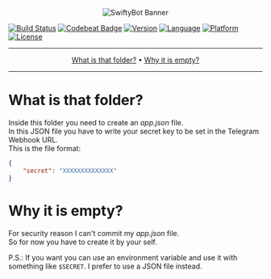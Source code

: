 <p align="center"><img src="https://github.fabriziobrancati.com/swiftybot/resources/swiftybot-banner.png" alt="SwiftyBot Banner"></p>

[![Build Status](https://travis-ci.org/FabrizioBrancati/SwiftyBot.svg?branch=master)](https://travis-ci.org/FabrizioBrancati/SwiftyBot)
[![Codebeat Badge](https://codebeat.co/badges/)](https://codebeat.co/projects/github-com-fabriziobrancati-swiftybot)
[![Version](https://img.shields.io/badge/version-1.0.0-blue.svg)](https://developer.apple.com/swift/)
[![Language](https://img.shields.io/badge/language-Swift%203.0-orange.svg)](https://developer.apple.com/swift/)
[![Platform](https://img.shields.io/badge/platform-Linux%20/%20macOS-ffc713.svg)](https://developer.apple.com/swift/)
[![License](https://img.shields.io/badge/license-MIT-lightgrey.svg)](https://github.com/FabrizioBrancati/SwiftyBot/blob/master/LICENSE)

---

<p align="center">
    <a href="#what-is-that-folder">What is that folder?</a> &bull;
    <a href="#why-it-is-empty">Why it is empty?</a>
</p>

---

What is that folder?
===================
Inside this folder you need to create an *app.json* file.<br>
In this JSON file you have to write your secret key to be set in the Telegram Webhook URL.<br>
This is the file format:

```json
{
    "secret": "XXXXXXXXXXXXXX"
}
```

Why it is empty?
================
For security reason I can't commit my *app.json* file.<br>
So for now you have to create it by your self.<br>

P.S.: If you want you can use an environment variable and use it with something like `$SECRET`. I prefer to use a JSON file instead.
